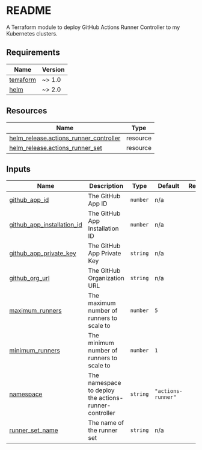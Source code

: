 # README
A Terraform module to deploy GitHub Actions Runner Controller to my Kubernetes clusters.
<!-- BEGIN_TF_DOCS -->
## Requirements

| Name | Version |
|------|---------|
| <a name="requirement_terraform"></a> [terraform](#requirement\_terraform) | ~> 1.0 |
| <a name="requirement_helm"></a> [helm](#requirement\_helm) | ~> 2.0 |

## Resources

| Name | Type |
|------|------|
| [helm_release.actions_runner_controller](https://registry.terraform.io/providers/hashicorp/helm/latest/docs/resources/release) | resource |
| [helm_release.actions_runner_set](https://registry.terraform.io/providers/hashicorp/helm/latest/docs/resources/release) | resource |

## Inputs

| Name | Description | Type | Default | Required |
|------|-------------|------|---------|:--------:|
| <a name="input_github_app_id"></a> [github\_app\_id](#input\_github\_app\_id) | The GitHub App ID | `number` | n/a | yes |
| <a name="input_github_app_installation_id"></a> [github\_app\_installation\_id](#input\_github\_app\_installation\_id) | The GitHub App Installation ID | `number` | n/a | yes |
| <a name="input_github_app_private_key"></a> [github\_app\_private\_key](#input\_github\_app\_private\_key) | The GitHub App Private Key | `string` | n/a | yes |
| <a name="input_github_org_url"></a> [github\_org\_url](#input\_github\_org\_url) | The GitHub Organization URL | `string` | n/a | yes |
| <a name="input_maximum_runners"></a> [maximum\_runners](#input\_maximum\_runners) | The maximum number of runners to scale to | `number` | `5` | no |
| <a name="input_minimum_runners"></a> [minimum\_runners](#input\_minimum\_runners) | The minimum number of runners to scale to | `number` | `1` | no |
| <a name="input_namespace"></a> [namespace](#input\_namespace) | The namespace to deploy the actions-runner-controller | `string` | `"actions-runner"` | no |
| <a name="input_runner_set_name"></a> [runner\_set\_name](#input\_runner\_set\_name) | The name of the runner set | `string` | n/a | yes |
<!-- END_TF_DOCS -->